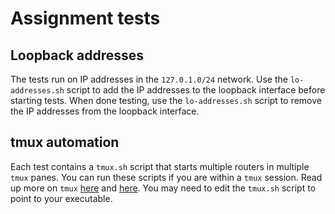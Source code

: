 # Assignment tests

## Loopback addresses

The tests run on IP addresses in the `127.0.1.0/24` network.  Use
the `lo-addresses.sh` script to add the IP addresses to the loopback
interface before starting tests.  When done testing, use the
`lo-addresses.sh` script to remove the IP addresses from the
loopback interface.

## tmux automation

Each test contains a `tmux.sh` script that starts multiple routers
in multiple `tmux` panes.  You can run these scripts if you are
within a `tmux` session.  Read up more on `tmux` [here][1] and
[here][2].  You may need to edit the `tmux.sh` script to point to your
executable.

 [1]: https://www.hamvocke.com/blog/a-quick-and-easy-guide-to-tmux/
 [2]: https://danielmiessler.com/study/tmux/
